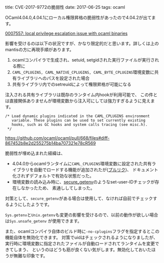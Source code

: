 title: CVE-2017-9772の脆弱性
date: 2017-06-25
tags: ocaml


OCaml4.04.0,4.04.1にローカル権限昇格の脆弱性があったので4.04.2が出てます。

[0007557: local privilege escalation issue with ocaml binaries](https://caml.inria.fr/mantis/view.php?id=7557)

影響を受けるのは以下の状況ですが、かなり限定的だと思います。詳しくは上のmantisの方に再現手順があります。

1. ocamlコンパイラで生成され、setuid, setgidされた実行ファイルが実行される際に
1. `CAML_CPLUGINS, CAML_NATIVE_CPLUGINS, CAML_BYTE_CPLUGINS`環境変数に共有ライブラリへのパスを設定された場合
1. 共有ライブラリ内でのsetreuidによって権限昇格が可能になる

注入される共有ライブラリは既存のランタイム内hookが利用可能で、
この件とは直接関係ありませんが環境変数から注入可にしては強力すぎるように見えます。

```
/* Load dynamic plugins indicated in the CAML_CPLUGINS environment
   variable. These plugins can be used to set currently existing
   hooks, such as GC hooks and system calls tracing (see misc.h).
 */
```

https://github.com/ocaml/ocaml/pull/668/files#diff-867452b8e2d255275b14ba707321e78cR569

脆弱性が埋め込まれた経緯は、

* 4.04.0からocamlランタイムに`CAML_CPLUGINS`環境変数に設定された共有ライブラリを自動でロードする機能が追加されたが([プルリク](https://github.com/ocaml/ocaml/pull/668))、
ドキュメント化されずデフォルトで有効な状態だった。
* 環境変数の読み込み時に、[secure\_getenv](https://linuxjm.osdn.jp/html/LDP_man-pages/man3/getenv.3.html)のようなset-user-IDチェックが存在しなかったため、
素通ししてしまった。

対策として、`secure_getenv`がある場合は使用して、なければ自前でチェックするようにしたようです。

`Sys.getenv`と`Unix.getenv`も変更の影響を受けるので、以前の動作が欲しい場合は`Sys.unsafe_getenv` が使用できます。

また、ocamlコンパイラ自体のビルド時に`-no-cplugins`フラグを指定するとこの機能自体を無効化できます。
対策でuidはチェックされるようになりましたが、
実行時に環境変数に指定されたファイルが自動ロードされてランタイムを変更できてしまう、
というのはどうも筋が良くない気がします。無効化しておいたほうが無難な印象です。
